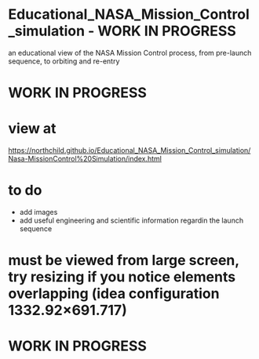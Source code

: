 # Educational_NASA_Mission_Control_simulation - WORK IN PROGRESS
an educational view of the NASA Mission Control process, from pre-launch sequence, to orbiting and re-entry

# WORK IN PROGRESS
# view at
https://northchild.github.io/Educational_NASA_Mission_Control_simulation/Nasa-MissionControl%20Simulation/index.html

# to do
- add images 
- add useful engineering and scientific information regardin the launch sequence

# must be viewed from large screen, try resizing if you notice elements overlapping (idea configuration 1332.92×691.717)
# WORK IN PROGRESS
